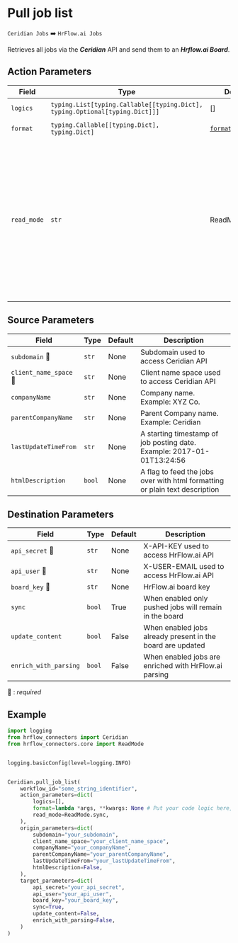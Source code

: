 # Pull job list
`Ceridian Jobs` :arrow_right: `HrFlow.ai Jobs`

Retrieves all jobs via the ***Ceridian*** API and send them to an ***Hrflow.ai Board***.



## Action Parameters

| Field | Type | Default | Description |
| ----- | ---- | ------- | ----------- |
| `logics`  | `typing.List[typing.Callable[[typing.Dict], typing.Optional[typing.Dict]]]` | [] | List of logic functions |
| `format`  | `typing.Callable[[typing.Dict], typing.Dict]` | [`format_job`](../connector.py#L17) | Formatting function |
| `read_mode`  | `str` | ReadMode.sync | If 'incremental' then `read_from` of the last run is given to Origin Warehouse during read. **The actual behavior depends on implementation of read**. In 'sync' mode `read_from` is neither fetched nor given to Origin Warehouse during read. |

## Source Parameters

| Field | Type | Default | Description |
| ----- | ---- | ------- | ----------- |
| `subdomain` :red_circle: | `str` | None | Subdomain used to access Ceridian API |
| `client_name_space` :red_circle: | `str` | None | Client name space used to access Ceridian API |
| `companyName`  | `str` | None | Company name. Example: XYZ Co. |
| `parentCompanyName`  | `str` | None | Parent Company name. Example: Ceridian |
| `lastUpdateTimeFrom`  | `str` | None | A starting timestamp of job posting date. Example: 2017-01-01T13:24:56 |
| `htmlDescription`  | `bool` | None | A flag to feed the jobs over with html formatting or plain text description |

## Destination Parameters

| Field | Type | Default | Description |
| ----- | ---- | ------- | ----------- |
| `api_secret` :red_circle: | `str` | None | X-API-KEY used to access HrFlow.ai API |
| `api_user` :red_circle: | `str` | None | X-USER-EMAIL used to access HrFlow.ai API |
| `board_key` :red_circle: | `str` | None | HrFlow.ai board key |
| `sync`  | `bool` | True | When enabled only pushed jobs will remain in the board |
| `update_content`  | `bool` | False | When enabled jobs already present in the board are updated |
| `enrich_with_parsing`  | `bool` | False | When enabled jobs are enriched with HrFlow.ai parsing |

:red_circle: : *required*

## Example

```python
import logging
from hrflow_connectors import Ceridian
from hrflow_connectors.core import ReadMode


logging.basicConfig(level=logging.INFO)


Ceridian.pull_job_list(
    workflow_id="some_string_identifier",
    action_parameters=dict(
        logics=[],
        format=lambda *args, **kwargs: None # Put your code logic here,
        read_mode=ReadMode.sync,
    ),
    origin_parameters=dict(
        subdomain="your_subdomain",
        client_name_space="your_client_name_space",
        companyName="your_companyName",
        parentCompanyName="your_parentCompanyName",
        lastUpdateTimeFrom="your_lastUpdateTimeFrom",
        htmlDescription=False,
    ),
    target_parameters=dict(
        api_secret="your_api_secret",
        api_user="your_api_user",
        board_key="your_board_key",
        sync=True,
        update_content=False,
        enrich_with_parsing=False,
    )
)
```